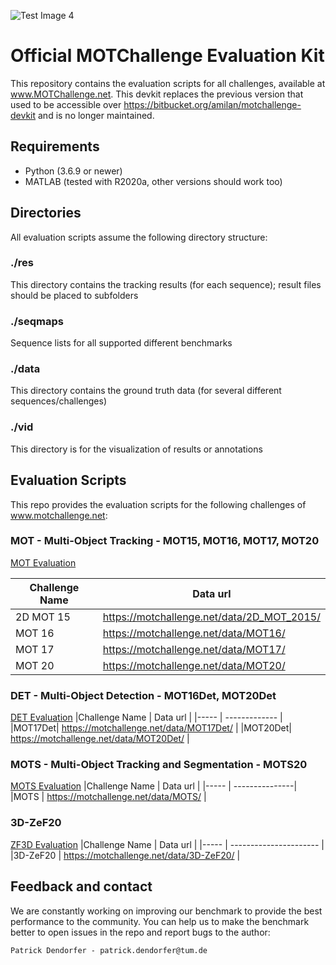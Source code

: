 ![Test Image 4](https://motchallenge.net/img/header-bg/mot_bannerthin.png)
# Official MOTChallenge Evaluation Kit
This repository contains the evaluation scripts for all challenges, available at www.MOTChallenge.net.
This devkit replaces the previous version that used to be accessible over https://bitbucket.org/amilan/motchallenge-devkit and is no longer maintained.

## Requirements 
* Python (3.6.9 or newer)
* MATLAB (tested with R2020a, other versions should work too)


## Directories
All evaluation scripts assume the following directory structure: 

### ./res
This directory contains the tracking results (for each sequence); result files should be placed to subfolders
### ./seqmaps
Sequence lists for all supported different benchmarks
 
### ./data
This directory contains the ground truth data (for several different sequences/challenges)

### ./vid 
This directory is for the visualization of results or annotations


## Evaluation Scripts
This repo provides the evaluation scripts for the following challenges of www.motchallenge.net:

### MOT - Multi-Object Tracking - MOT15, MOT16, MOT17, MOT20
[MOT Evaluation](MOT/README.md)

Challenge Name | Data url |
|----- | ----------- |
|2D MOT 15| https://motchallenge.net/data/2D_MOT_2015/ |
|MOT 16| https://motchallenge.net/data/MOT16/       |
|MOT 17| https://motchallenge.net/data/MOT17/       |
|MOT 20| https://motchallenge.net/data/MOT20/       |

### DET - Multi-Object Detection - MOT16Det, MOT20Det
[DET Evaluation](DET/README.md)
|Challenge Name | Data url |
|----- | ------------- | 
|MOT17Det| https://motchallenge.net/data/MOT17Det/ |
|MOT20Det| https://motchallenge.net/data/MOT20Det/ |

### MOTS - Multi-Object Tracking and Segmentation - MOTS20
[MOTS Evaluation](MOTS/README.md)
|Challenge Name | Data url | 
|----- | ---------------|
|MOTS | https://motchallenge.net/data/MOTS/ |

### 3D-ZeF20 
[ZF3D Evaluation](ZF3D/README.md)
|Challenge Name | Data url |
|----- | ---------------------- |
|3D-ZeF20 | https://motchallenge.net/data/3D-ZeF20/ |

## Feedback and contact
We are constantly working on improving our benchmark to provide the best performance to the community.
You can help us to make the benchmark better to open issues in the repo and report bugs to the author:
```
Patrick Dendorfer - patrick.dendorfer@tum.de
```

